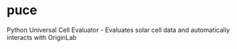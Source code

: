 # puce
Python Universal Cell Evaluator - Evaluates solar cell data and automatically interacts with OriginLab

